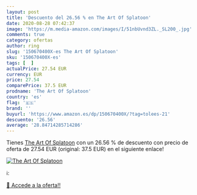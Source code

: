 ```yaml
---
layout: post
title: 'Descuento del 26.56 % en The Art Of Splatoon'
date: 2020-08-28 07:42:37
image: 'https://m.media-amazon.com/images/I/51nbUvnd3ZL._SL200_.jpg'
comments: true
category: ofertas
author: ring
slug: '150670400X-es The Art Of Splatoon'
sku: '150670400X-es'
tags: [  ]
actualPrice: 27.54 EUR
currency: EUR
price: 27.54
comparePrice: 37.5 EUR
prodname: 'The Art Of Splatoon'
country: 'es'
flag: '🇪🇸'
brand: ''
buyurl: 'https://www.amazon.es/dp/150670400X/?tag=tolees-21'
descuento: '26.56'
average: '28.84714285714286'
---
```


Tienes [The Art Of Splatoon](https://www.amazon.es/dp/150670400X/?tag=tolees-21) con un 26.56 % de descuento con precio de oferta de 27.54 EUR (original: 37.5 EUR) en el siguiente enlace!

[![The Art Of Splatoon](https://m.media-amazon.com/images/I/51nbUvnd3ZL._SL200_.jpg)](https://www.amazon.es/dp/150670400X/?tag=tolees-21)

ℹ️:


[🛒 Accede a la oferta!!](https://www.amazon.es/dp/150670400X/?tag=tolees-21)
